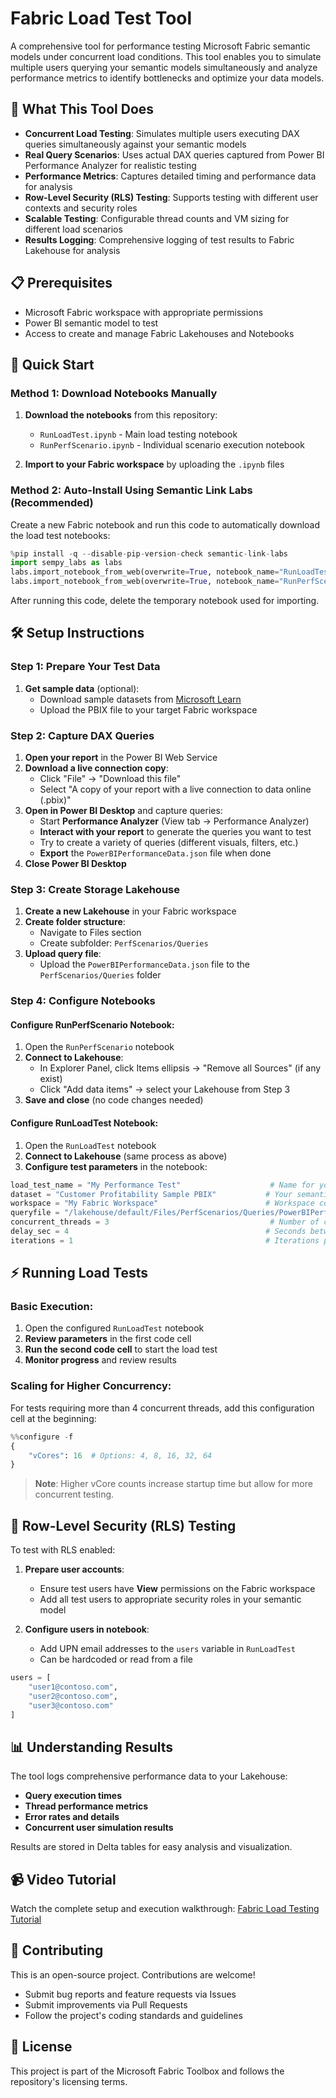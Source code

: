 # Fabric Load Test Tool

A comprehensive tool for performance testing Microsoft Fabric semantic models under concurrent load conditions. This tool enables you to simulate multiple users querying your semantic models simultaneously and analyze performance metrics to identify bottlenecks and optimize your data models.

## 🎯 What This Tool Does

- **Concurrent Load Testing**: Simulates multiple users executing DAX queries simultaneously against your semantic models
- **Real Query Scenarios**: Uses actual DAX queries captured from Power BI Performance Analyzer for realistic testing
- **Performance Metrics**: Captures detailed timing and performance data for analysis
- **Row-Level Security (RLS) Testing**: Supports testing with different user contexts and security roles
- **Scalable Testing**: Configurable thread counts and VM sizing for different load scenarios
- **Results Logging**: Comprehensive logging of test results to Fabric Lakehouse for analysis

## 📋 Prerequisites

- Microsoft Fabric workspace with appropriate permissions
- Power BI semantic model to test
- Access to create and manage Fabric Lakehouses and Notebooks

## 🚀 Quick Start

### Method 1: Download Notebooks Manually

1. **Download the notebooks** from this repository:
   - `RunLoadTest.ipynb` - Main load testing notebook
   - `RunPerfScenario.ipynb` - Individual scenario execution notebook

2. **Import to your Fabric workspace** by uploading the `.ipynb` files

### Method 2: Auto-Install Using Semantic Link Labs (Recommended)

Create a new Fabric notebook and run this code to automatically download the load test notebooks:

```python
%pip install -q --disable-pip-version-check semantic-link-labs
import sempy_labs as labs
labs.import_notebook_from_web(overwrite=True, notebook_name="RunLoadTest", url="https://raw.githubusercontent.com/microsoft/fabric-toolbox/main/tools/FabricLoadTestTool/RunLoadTest.ipynb")
labs.import_notebook_from_web(overwrite=True, notebook_name="RunPerfScenario", url="https://raw.githubusercontent.com/microsoft/fabric-toolbox/main/tools/FabricLoadTestTool/RunPerfScenario.ipynb")
```

After running this code, delete the temporary notebook used for importing.

## 🛠️ Setup Instructions

### Step 1: Prepare Your Test Data

1. **Get sample data** (optional):
   - Download sample datasets from [Microsoft Learn](https://learn.microsoft.com/en-us/power-bi/create-reports/sample-datasets#install-built-in-samples)
   - Upload the PBIX file to your target Fabric workspace

### Step 2: Capture DAX Queries

1. **Open your report** in the Power BI Web Service
2. **Download a live connection copy**:
   - Click "File" → "Download this file"
   - Select "A copy of your report with a live connection to data online (.pbix)"
3. **Open in Power BI Desktop** and capture queries:
   - Start **Performance Analyzer** (View tab → Performance Analyzer)
   - **Interact with your report** to generate the queries you want to test
   - Try to create a variety of queries (different visuals, filters, etc.)
   - **Export** the `PowerBIPerformanceData.json` file when done
4. **Close Power BI Desktop**

### Step 3: Create Storage Lakehouse

1. **Create a new Lakehouse** in your Fabric workspace
2. **Create folder structure**:
   - Navigate to Files section
   - Create subfolder: `PerfScenarios/Queries`
3. **Upload query file**:
   - Upload the `PowerBIPerformanceData.json` file to the `PerfScenarios/Queries` folder

### Step 4: Configure Notebooks

#### Configure RunPerfScenario Notebook:
1. Open the `RunPerfScenario` notebook
2. **Connect to Lakehouse**:
   - In Explorer Panel, click Items ellipsis → "Remove all Sources" (if any exist)
   - Click "Add data items" → select your Lakehouse from Step 3
3. **Save and close** (no code changes needed)

#### Configure RunLoadTest Notebook:
1. Open the `RunLoadTest` notebook
2. **Connect to Lakehouse** (same process as above)
3. **Configure test parameters** in the notebook:

```python
load_test_name = "My Performance Test"                    # Name for your test run
dataset = "Customer Profitability Sample PBIX"           # Your semantic model name
workspace = "My Fabric Workspace"                        # Workspace containing the model
queryfile = "/lakehouse/default/Files/PerfScenarios/Queries/PowerBIPerformanceData.json"
concurrent_threads = 3                                    # Number of concurrent users
delay_sec = 4                                            # Seconds between iterations
iterations = 1                                           # Iterations per user
```

## ⚡ Running Load Tests

### Basic Execution:
1. Open the configured `RunLoadTest` notebook
2. **Review parameters** in the first code cell
3. **Run the second code cell** to start the load test
4. **Monitor progress** and review results

### Scaling for Higher Concurrency:
For tests requiring more than 4 concurrent threads, add this configuration cell at the beginning:

```python
%%configure -f
{
    "vCores": 16  # Options: 4, 8, 16, 32, 64
}
```

> **Note**: Higher vCore counts increase startup time but allow for more concurrent testing.

## 🔐 Row-Level Security (RLS) Testing

To test with RLS enabled:

1. **Prepare user accounts**:
   - Ensure test users have **View** permissions on the Fabric workspace
   - Add all test users to appropriate security roles in your semantic model

2. **Configure users in notebook**:
   - Add UPN email addresses to the `users` variable in `RunLoadTest`
   - Can be hardcoded or read from a file

```python
users = [
    "user1@contoso.com",
    "user2@contoso.com",
    "user3@contoso.com"
]
```

## 📊 Understanding Results

The tool logs comprehensive performance data to your Lakehouse:
- **Query execution times**
- **Thread performance metrics**
- **Error rates and details**
- **Concurrent user simulation results**

Results are stored in Delta tables for easy analysis and visualization.

## 📹 Video Tutorial

Watch the complete setup and execution walkthrough: [Fabric Load Testing Tutorial](https://youtu.be/0rSTDeC75vw)

## 🤝 Contributing

This is an open-source project. Contributions are welcome!
- Submit bug reports and feature requests via Issues
- Submit improvements via Pull Requests
- Follow the project's coding standards and guidelines

## 📄 License

This project is part of the Microsoft Fabric Toolbox and follows the repository's licensing terms.
